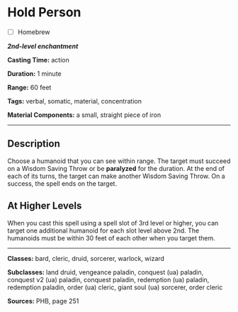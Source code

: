 # Hold Person

- [ ] Homebrew

***2nd-level enchantment***

**Casting Time:** action

**Duration:** 1 minute

**Range:** 60 feet

**Tags:** verbal, somatic, material, concentration

**Material Components:** a small, straight piece of iron

---

## Description
Choose a humanoid that you can see within range.
The target must succeed on a Wisdom Saving Throw or be **paralyzed** for the duration.
At the end of each of its turns, the target can make another Wisdom Saving Throw.
On a success, the spell ends on the target.

## At Higher Levels
When you cast this spell using a spell slot of 3rd level or higher, you can target one additional humanoid for each slot level above 2nd.
The humanoids must be within 30 feet of each other when you target them.

---

**Classes:** bard, cleric, druid, sorcerer, warlock, wizard

**Subclasses:** land druid, vengeance paladin, conquest (ua) paladin, conquest v2 (ua) paladin, conquest paladin, redemption (ua) paladin, redemption paladin, order (ua) cleric, giant soul (ua) sorcerer, order cleric

**Sources:** PHB, page 251
